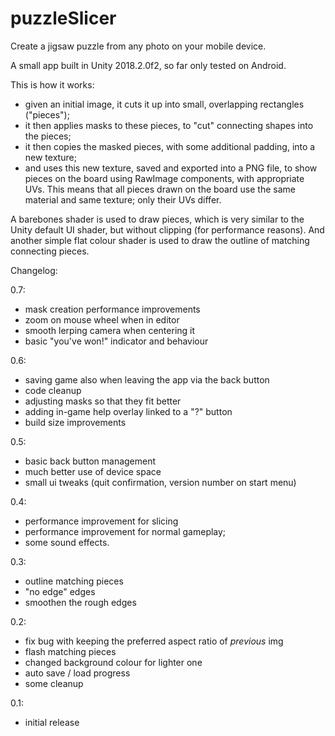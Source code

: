 # puzzleSlicer
Create a jigsaw puzzle from any photo on your mobile device.

A small app built in Unity 2018.2.0f2, so far only tested on Android.

This is how it works:
- given an initial image, it cuts it up into small, overlapping rectangles ("pieces");
- it then applies masks to these pieces, to "cut" connecting shapes into the pieces;
- it then copies the masked pieces, with some additional padding, into a new texture;
- and uses this new texture, saved and exported into a PNG file, to show pieces on the 
  board using RawImage components, with appropriate UVs. This means that all pieces drawn
  on the board use the same material and same texture; only their UVs differ.
  
A barebones shader is used to draw pieces, which is very similar to the Unity default
UI shader, but without clipping (for performance reasons). And another simple flat colour
shader is used to draw the outline of matching connecting pieces.

Changelog:

0.7:
- mask creation performance improvements
- zoom on mouse wheel when in editor
- smooth lerping camera when centering it
- basic "you've won!" indicator and behaviour

0.6:
- saving game also when leaving the app via the back button
- code cleanup
- adjusting masks so that they fit better
- adding in-game help overlay linked to a "?" button
- build size improvements

0.5:
- basic back button management
- much better use of device space
- small ui tweaks (quit confirmation, version number on start menu)

0.4:
- performance improvement for slicing
- performance improvement for normal gameplay;
- some sound effects.

0.3:
- outline matching pieces
- "no edge" edges
- smoothen the rough edges

0.2:
- fix bug with keeping the preferred aspect ratio of _previous_ img
- flash matching pieces
- changed background colour for lighter one
- auto save / load progress
- some cleanup

0.1:
- initial release
